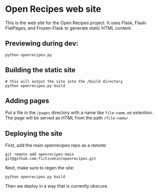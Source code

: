 # Open Recipes web site

This is the web site for the Open Recipes project. It uses Flask, Flask-FlatPages, and Frozen-Flask to generate static HTML content.

## Previewing during dev:

    python openrecipes.py

## Building the static site

    # this will output the site into the /build directory
    python openrecipes.py build

## Adding pages

Put a file in the `/pages` directory with a name like `file-name.md` extention. The page will be served as HTML from the path `/file-name/`

## Deploying the site

First, add the main openrecipes repo as a remote:

	git remote add openrecipes-main git@github.com:fictivekin/openrecipes.git

Next, make sure to regen the site:

	python openrecipes.py build

Then we deploy in a way that is currently obscure.